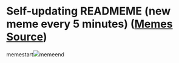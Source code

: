 # Self-updating READMEME (new meme every 5 minutes) ([Memes Source](https://bramses.notion.site/a49c1e962b7646879176ac3b327b6533?v=4d1eda54b170483cb03a40f257231764))

memestart![](https://www.notion.so/image/https%3A%2F%2Fs3-us-west-2.amazonaws.com%2Fsecure.notion-static.com%2F1d1e1aff-a3ca-4ef5-8e60-56bf95d75937%2F30627668-E14E-42CD-87B8-98B824251E82.png?table=block&id=315203e7-cd70-4171-9169-d17a69a2c1e0&cache=v2)memeend
